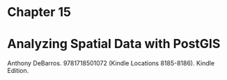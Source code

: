 # Chapter 15 
# Analyzing Spatial Data with PostGIS

Anthony DeBarros. 9781718501072 (Kindle Locations 8185-8186). Kindle Edition. 
